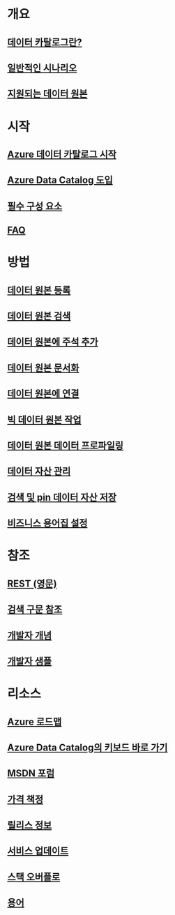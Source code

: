 # 개요
## [데이터 카탈로그란?](data-catalog-what-is-data-catalog.md)
## [일반적인 시나리오](data-catalog-common-scenarios.md)
## [지원되는 데이터 원본](data-catalog-dsr.md)

# 시작
## [Azure 데이터 카탈로그 시작](data-catalog-get-started.md)
## [Azure Data Catalog 도입](data-catalog-adopting-data-catalog.md)
## [필수 구성 요소](data-catalog-prerequisites.md)
## [FAQ](data-catalog-frequently-asked-questions.md)

# 방법
## [데이터 원본 등록](data-catalog-how-to-register.md)
## [데이터 원본 검색](data-catalog-how-to-discover.md)
## [데이터 원본에 주석 추가](data-catalog-how-to-annotate.md)
## [데이터 원본 문서화](data-catalog-how-to-documentation.md)
## [데이터 원본에 연결](data-catalog-how-to-connect.md)
## [빅 데이터 원본 작업](data-catalog-how-to-big-data.md)
## [데이터 원본 데이터 프로파일링](data-catalog-how-to-data-profile.md)
## [데이터 자산 관리](data-catalog-how-to-manage.md)
## [검색 및 pin 데이터 자산 저장](data-catalog-how-to-save-pin.md)
## [비즈니스 용어집 설정](data-catalog-how-to-business-glossary.md)

# 참조
## [REST (영문)](/rest/api/datacatalog/)
## [검색 구문 참조](/rest/api/datacatalog/data-catalog-search-syntax-reference)
## [개발자 개념](data-catalog-developer-concepts.md)
## [개발자 샘플](data-catalog-samples.md)

# 리소스
## [Azure 로드맵](https://azure.microsoft.com/roadmap/)
## [Azure Data Catalog의 키보드 바로 가기](data-catalog-keyboard-shortcuts.md)
## [MSDN 포럼](https://social.msdn.microsoft.com/Forums/en-US/home?forum=azuredatacatalog)
## [가격 책정](https://azure.microsoft.com/pricing/details/data-catalog/)
## [릴리스 정보](data-catalog-whats-new.md)
## [서비스 업데이트](https://azure.microsoft.com/updates/?product=data-catalog)
## [스택 오버플로](http://stackoverflow.com/questions/tagged/azure-data-catalog)
## [용어](data-catalog-terminology.md)
